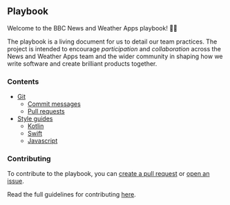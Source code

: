 ## Playbook

Welcome to the BBC News and Weather Apps playbook! :closed_book::sparkles:

The playbook is a living document for us to detail our team practices. The project is intended to encourage _participation_ and _collaboration_ across the News and Weather Apps team and the wider community in shaping how we write software and create brilliant products together.

### Contents
- [Git](https://github.com/bbc/news-apps-playbook/blob/master/git/README.md)
  - [Commit messages](https://github.com/bbc/news-apps-playbook/blob/master/git/commit-messages.md)
  - [Pull requests](https://github.com/bbc/news-apps-playbook/blob/master/git/pull-requests.md)
- [Style guides](https://github.com/bbc/news-apps-playbook/blob/master/style/README.md)
  - [Kotlin](https://github.com/bbc/news-apps-playbook/blob/master/style/kotlin.md)
  - [Swift](https://github.com/bbc/news-apps-playbook/blob/master/style/swift.md)
  - [Javascript](https://github.com/bbc/news-apps-playbook/blob/master/style/javascript.md)

### Contributing
To contribute to the playbook, you can [create a pull request](https://github.com/bbc/news-apps-playbook/pull/new/master) or [open an issue](https://github.com/bbc/news-apps-playbook/issues).

Read the full guidelines for contributing [here](https://github.com/bbc/news-apps-playbook/blob/master/CONTRIBUTING.md).
